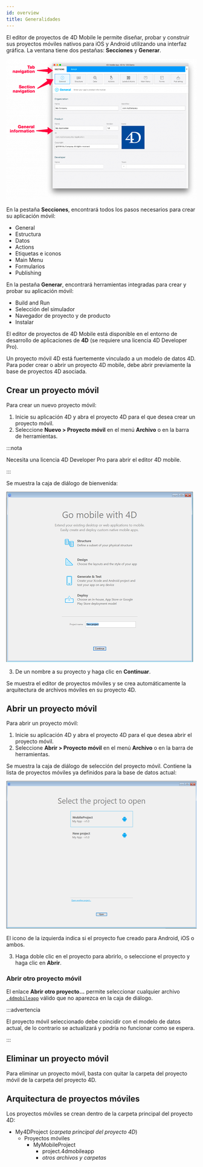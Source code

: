 ```yaml
---
id: overview
title: Generalidades
---
```



El editor de proyectos de 4D Mobile le permite diseñar, probar y construir sus proyectos móviles nativos para iOS y Android utilizando una interfaz gráfica. La ventana tiene dos pestañas: **Secciones** y **Generar**.

![General section](img/General-section-4D-for-iOS.png)

En la pestaña **Secciones**, encontrará todos los pasos necesarios para crear su aplicación móvil:

* General
* Estructura
* Datos
* Actions
* Etiquetas e iconos
* Main Menu
* Formularios
* Publishing

En la pestaña **Generar**, encontrará herramientas integradas para crear y probar su aplicación móvil:

* Build and Run
* Selección del simulador
* Navegador de proyecto y de producto
* Instalar

El editor de proyectos de 4D Mobile está disponible en el entorno de desarrollo de aplicaciones de **4D** (se requiere una licencia 4D Developer Pro).

Un proyecto móvil 4D está fuertemente vinculado a un modelo de datos 4D. Para poder crear o abrir un proyecto 4D mobile, debe abrir previamente la base de proyectos 4D asociada.


## Crear un proyecto móvil

Para crear un nuevo proyecto móvil:

1. Inicie su aplicación 4D y abra el proyecto 4D para el que desea crear un proyecto móvil.
2. Seleccione **Nuevo > Proyecto móvil** en el menú **Archivo** o en la barra de herramientas.

:::nota

Necesita una licencia 4D Developer Pro para abrir el editor 4D mobile.

:::

Se muestra la caja de diálogo de bienvenida:

![Project Name](img/new-project.png)

3. De un nombre a su proyecto y haga clic en **Continuar**.

Se muestra el editor de proyectos móviles y se crea automáticamente la arquitectura de archivos móviles en su proyecto 4D.

## Abrir un proyecto móvil

Para abrir un proyecto móvil:

1. Inicie su aplicación 4D y abra el proyecto 4D para el que desea abrir el proyecto móvil.
2. Seleccione **Abrir > Proyecto móvil** en el menú **Archivo** o en la barra de herramientas.

Se muestra la caja de diálogo de selección del proyecto móvil. Contiene la lista de proyectos móviles ya definidos para la base de datos actual:

![Project Name](img/select-project.png)

El icono de la izquierda indica si el proyecto fue creado para Android, iOS o ambos.

3. Haga doble clic en el proyecto para abrirlo, o seleccione el proyecto y haga clic en **Abrir**.

### Abrir otro proyecto móvil

El enlace **Abrir otro proyecto...** permite seleccionar cualquier archivo [`.4dmobileapp`](#arquitectura-de-proyecto-móvil) válido que no aparezca en la caja de diálogo.

:::advertencia

El proyecto móvil seleccionado debe coincidir con el modelo de datos actual, de lo contrario se actualizará y podría no funcionar como se espera.

:::

## Eliminar un proyecto móvil

Para eliminar un proyecto móvil, basta con quitar la carpeta del proyecto móvil de la carpeta del proyecto 4D.


## Arquitectura de proyectos móviles

Los proyectos móviles se crean dentro de la carpeta principal del proyecto 4D:

- My4DProject (*carpeta principal del proyecto 4D*)
    + Proyectos móviles
        * MyMobileProject
            - project.4dmobileapp
            - *otros archivos y carpetas*


